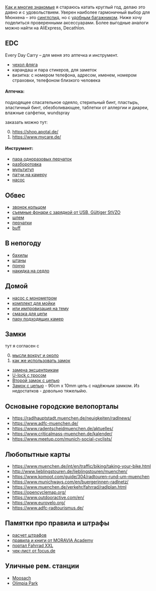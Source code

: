 [Как и многие знакомые](https://www.adfc.de/fileadmin/user_upload/Expertenbereich/Touristik_und_Hotellerie/Radreiseanalyse/Downloads/Datenblatt_Radreiseanalyse2019_en_-_neu.pdf) я стараюсь катать круглый год, делаю это давно и с удовольствием.
Уверен наиболее гармоничный выбор для Мюнхена – это [синглспид](https://www.youtube.com/watch?v=2fR02CLBJ6w), но с [удобным багажником](https://www.amazon.de/ZOOYAUE-Mountainbike-Maximalbelastung-Aluminiumlegierung-Installation，mit/dp/B075F2NWW8/).
Ниже хочу поделиться проверенными аксессуарами. Более выгодные аналоги можно найти на AliExpress, Decathlon.

## EDC

Every Day Carry – для меня это аптечка и инструмент.

- [чехол фляга](https://www.amazon.de/huangThroStore-Reparatur-Werkzeug-Aufbewahrungskoffer-Selbstklebendes-Multifunktionswerkzeug/dp/B07Q8JWZQH/)
- карандаш и пара стикеров, для заметок
- визитка: с номером телефона, адресом, именем, номером страховки, телефоном близкого человека

#### Аптечка:

подходящее спасательное одеяло, стерильный бинт, пластырь, эластичный бинт, обезболивающее, таблетки от аллергии и диареи, влажные салфетки, wundspray

заказать можно тут:

0. https://shop.apotal.de/
1. https://www.mycare.de/

#### Инструмент:

- [пара одноразовых перчаток](https://www.rossmann.de/einkaufsportal/haushalt/putzen-reinigen/handschuhe.html)
- [разборотовка](https://www.amazon.de/gp/product/B008UY1MXW/)
- [мультитул](https://www.amazon.de/Crank-Brothers-Multi-17-tool/dp/B002VG40AM/)
- [патчи на камеру](https://www.amazon.de/CMP-Reifenheberset-Reifenheber-selbstkl-Flicken/dp/B000AO7K0E/)
- [насос](https://www.amazon.de/Mini-Fahrradpumpe-Schrader-160-Fahrrad-Reifenpumpe-Mountainräder/dp/B07B4W2LFG/)

## Обвес

- [звонок кольцом](https://www.amazon.de/Sportout-Aluminiumlegierung-Innovative-Fahrradklingel-Fahrrad/dp/B07M855LF4/)
- [съемные фонари с зарядкой от USB, Gültiger StVZO](https://www.amazon.de/dp/B0746TMDMN)
- [шлем](https://www.amazon.de/Abus-Fahrradhelm-Scraper-V-2/dp/B00UG45YIS/)
- [перчатки](https://www.amazon.de/Kungber-Laufhandschuhe-Winterhandschuhe-Anti-Rutsch-Fahrradhandschuhe/dp/B07H594XXF/)
- [buff](https://www.amazon.de/Buff-Erwachsene-Multifunktionstuch-Original-108836-00/dp/B000OZDOCW/)

## В непогоду

- [бахилы](https://www.amazon.de/dp/B074TCHZXJ/)
- [штаны](https://www.amazon.de/dp/B01N37ECM5/)
- [пончо](https://www.amazon.de/Tourwin-Regenponcho-Camping-Regenmantel-Regenschutz/)
- [накидка на седло](https://www.amazon.de/dp/B07DC16F7R/)

## Домой

- [насос с монометром](https://www.amazon.de/Topeak-Standpumpe-JoeBlow-Black-TJB-M1/dp/B000FIE4J0/)
- [комплект для мойки](https://www.amazon.de/Muc-Off-Fahrrad-Essentials-936/dp/B005TH18OG/)
- [или импровизация на тему](https://youtu.be/Q4F103aZm7o?t=333)
- [смазка для цепи](https://www.amazon.de/gp/product/B0055MR6T6/)
- [пару подходящих камер](https://www.youtube.com/watch?v=R_dpK0_LK4Q)

## Замки

тут я согласен с

0. [мысли вокруг и около](https://www.youtube.com/watch?v=G-xSNw-iF4s)
1. [как же использовать замок](https://www.youtube.com/watch?v=JgHubY5Vw3Y)

- [замена эксцентрикам](https://www.amazon.de/gp/product/B007M32HVS/)
- [U-lock с тросом](https://www.amazon.de/Kryptonite-Bügelschloss-Evolution-Mini-7-U-Lock/dp/B07BH26XR8/)
- [Второй замок с цепью](https://www.amazon.de/BURG-WÄCHTER-Kettenkombination-Gehärtete-Vierkantkette-Kettenlänge/dp/B001BATNBK/)
- [Замок с цепью](https://www.rosebikes.de/kryptonite-evolution-series-4-integrated-chain-1090-kettenschloss-852287) - 90cm x 10mm цепь с надёжным замком. Из недостатков - довольно тяжелыйю.

## Основыне городские велопорталы

- https://radlhauptstadt.muenchen.de/neuigkeiten/radlnews/
- https://www.adfc-muenchen.de/
- https://www.radentscheidmuenchen.de/aktuelles/
- https://www.criticalmass-muenchen.de/kalender/
- https://www.meetup.com/munich-social-cyclists/

## Любопытные карты

- https://www.muenchen.de/int/en/traffic/biking/taking-your-bike.html
- http://www.lieblingstouren.de/lieblingstouren/muenchen/
- https://www.komoot.com/guide/304/radtouren-rund-um-muenchen
- https://www.munichways.com/en/buergerinnen-radlnetz/
- https://www.muenchen.de/verkehr/fahrrad/radlplan.html
- https://opencyclemap.org/
- https://www.outdooractive.com/en/
- https://www.eurovelo.org/
- https://www.adfc-radtourismus.de/

## Памятки про правила и штрафы

- [расчет штрафов](https://www.bussgeldkatalog.org/fahrrad/)
- [правила и книги от MORAVIA Academy](http://www.stvzo.de/stvzo/B6.htm)
- [портал Fahrrad XXL](https://www.fahrrad-xxl.de/beratung/fahrrad/stvzo/)
- [чек-лист от focus.de](https://www.focus.de/auto/praxistipps/verkehrssicheres-fahrrad-das-besagt-die-stvo_id_7480659.html)

## Уличные рем. станции 
- [Moosach](https://goo.gl/maps/ws7WaF3poSBgKhV16)
- [Olimpia Park](https://goo.gl/maps/GYdJrGNbfJZp2K3V6)
